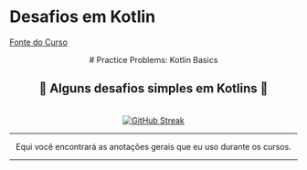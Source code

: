 # Desafios em Kotlin
[Fonte do Curso](https://developer.android.com/codelabs/basic-android-kotlin-compose-intro-kotlin-practice-problems?continue=https%3A%2F%2Fdeveloper.android.com%2Fcourses%2Fpathways%2Fandroid-basics-compose-unit-1-pathway-1%23codelab-https%3A%2F%2Fdeveloper.android.com%2Fcodelabs%2Fbasic-android-kotlin-compose-intro-kotlin-practice-problems#0)


<div align="center"># Practice Problems: Kotlin Basics

  <h2>🐍 Alguns desafios simples em Kotlins 🐍</h2>
  <br>
<a href="https://git.io/streak-stats"><img src="https://streak-stats.demolab.com?user=octoelli&theme=neon-dark&hide_border=true&locale=pt_BR&date_format=j%2Fn%5B%2FY%5D&type=png" alt="GitHub Streak" /></a>

<br/>
<hr/>

Equi você encontrará as anotações gerais que eu uso durante os cursos.
<br/>
<hr/>

